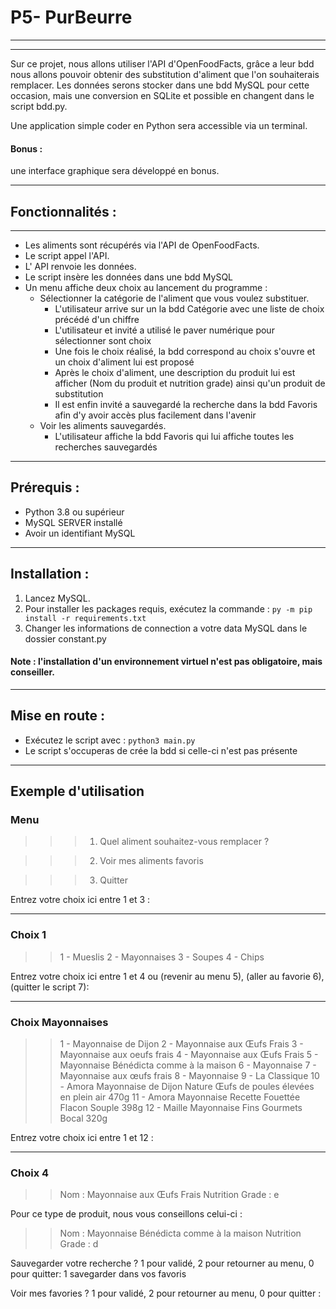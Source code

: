 ﻿                                    
# P5- PurBeurre


----------


-----------------------------------
Sur ce projet, nous allons utiliser l'API d'OpenFoodFacts, grâce a leur bdd nous allons pouvoir obtenir des substitution d'aliment que l'on souhaiterais remplacer. Les données serons stocker dans une bdd MySQL pour cette occasion, mais une conversion en SQLite et possible en changent dans le script bdd.py.

Une application simple coder en Python sera accessible via un terminal.

#### Bonus :
une interface graphique sera développé en bonus.

------------------------------------------------

## Fonctionnalités :

-----------------------------------------------------
 - Les aliments sont récupérés via l'API de OpenFoodFacts.
 - Le script appel l'API.
 - L' API renvoie les données.
 - Le script insère les données dans une bdd MySQL
 - Un menu affiche deux choix au lancement du programme : 
	 - Sélectionner la catégorie de l'aliment que vous voulez substituer.
		 - L'utilisateur arrive sur un la bdd Catégorie avec une liste de choix précédé d'un chiffre
		 - L'utilisateur et invité a utilisé le paver numérique pour sélectionner sont choix
		 - Une fois le choix réalisé, la bdd correspond au choix s'ouvre et un choix d'aliment lui est proposé
		 - Après le choix d'aliment, une description du produit lui est afficher (Nom du produit et nutrition grade) ainsi qu'un produit de substitution
		 - Il est enfin invité a sauvegardé la recherche dans la bdd Favoris afin d'y avoir accès plus facilement dans l'avenir
	 - Voir les aliments sauvegardés.
		 - L'utilisateur affiche la bdd Favoris qui lui affiche toutes les recherches sauvegardés
		 
---------------------------------------------------------

## Prérequis :

 - Python 3.8 ou supérieur 
 - MySQL SERVER installé
 - Avoir un identifiant MySQL

-------------------------------------

## Installation :

 1. Lancez MySQL.
 2. Pour installer les packages requis, exécutez la commande : `py -m pip install -r requirements.txt`
 3. Changer les informations de connection a votre data MySQL dans le dossier constant.py
 
 #### Note : l'installation d'un environnement virtuel n'est pas obligatoire, mais conseiller. 

-----------------------------------

## Mise en route :

 - Exécutez le script avec : `python3 main.py`
 - Le script s'occuperas de crée la bdd si celle-ci n'est pas présente

------------------------

## Exemple d'utilisation

### Menu

 >>> 1. Quel aliment souhaitez-vous remplacer ?

 >>> 2. Voir mes aliments favoris

 >>> 3. Quitter

Entrez votre choix ici entre 1 et 3 :

------------------------

### Choix 1

>> 1 - Mueslis
>> 2 - Mayonnaises
>> 3 - Soupes
>> 4 - Chips


Entrez votre choix ici entre 1 et 4 ou (revenir au menu 5), (aller au favorie 6), (quitter le script 7):

------------------------

### Choix Mayonnaises

>> 1 - Mayonnaise de Dijon
>> 2 - Mayonnaise aux Œufs Frais
>> 3 - Mayonnaise aux oeufs frais
>> 4 - Mayonnaise aux Œufs Frais
>> 5 - Mayonnaise Bénédicta comme à la maison
>> 6 - Mayonnaise
>> 7 - Mayonnaise aux œufs frais
>> 8 - Mayonnaise
>> 9 - La Classique
>> 10 - Amora Mayonnaise de Dijon Nature Œufs de poules élevées en plein air 470g
>> 11 - Amora Mayonnaise Recette Fouettée Flacon Souple 398g
>> 12 - Maille Mayonnaise Fins Gourmets Bocal 320g

Entrez votre choix ici entre 1 et 12 :

------------------------

### Choix 4

>> Nom : Mayonnaise aux Œufs Frais
>> Nutrition Grade : e

Pour ce type de produit, nous vous conseillons celui-ci :

>> Nom : Mayonnaise Bénédicta comme à la maison
>> Nutrition Grade : d

Sauvegarder votre recherche ? 1 pour validé, 2 pour retourner au menu, 0 pour quitter: 1
savegarder dans vos favoris

Voir mes favories ? 1 pour validé, 2 pour retourner au menu, 0 pour quitter :